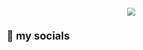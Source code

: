 <p align="center">
  <img src="https://capsule-render.vercel.app/api?text=Welcome!💢&animation=fadeIn&type=waving&color=auto&height=300"/>
</p>
<h2>💯 my socials</h2>
<p align="left">
  <a href="https://discordapp.com/users/305337907466469387"><img href="https://img.shields.io/badge/Discord-%237289DA.svg?style=for-the-badge&logo=discord&logoColor=white"></img></a>
</p>
